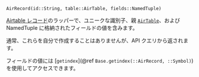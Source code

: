 ```
AirRecord(id::String, table::AirTable, fields::NamedTuple)
```

[Airtable レコード](https://support.airtable.com/hc/en-us/articles/360021333094-Getting-started-tables-records-and-fields)のラッパーで、ユニークな識別子、親 [`AirTable`](@ref)、および NamedTuple に格納されたフィールドの値を含みます。

通常、これらを自分で作成することはありませんが、API クエリから返されます。

フィールドの値には [`getindex`](@ref `Base.getindex(::AirRecord, ::Symbol)`) を使用してアクセスできます。
